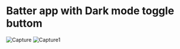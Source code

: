 # Batter app with Dark mode toggle buttom
![Capture](https://user-images.githubusercontent.com/12228242/120782904-103d1100-c55d-11eb-9385-48848542c15a.PNG)
![Capture1](https://user-images.githubusercontent.com/12228242/120782906-116e3e00-c55d-11eb-9aa5-d02316e263d2.PNG)
